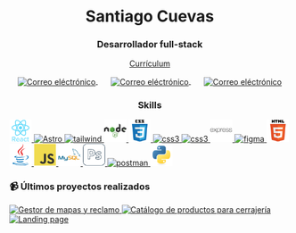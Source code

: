 <h1 align="center">Santiago Cuevas</h1>
<h3 align="center">Desarrollador full-stack</h3>


<a align="center" target="blank" href="./cv.pdf">
<p align="center">Currículum</p>
</a>


<p align="center">
<a href="mailto:santiagobcuevas14@gmail.com" target="blank">
    <img align="center" src="https://upload.wikimedia.org/wikipedia/commons/7/7e/Gmail_icon_%282020%29.svg" alt="Correo eléctrónico" height="50px" width="50px" />
</a>
&nbsp;
&nbsp;
&nbsp;
<a href="https://www.linkedin.com/in/santiagocuevas147/" target="blank">
    <img align="center" src="https://upload.wikimedia.org/wikipedia/commons/c/ca/LinkedIn_logo_initials.png" alt="Correo eléctrónico" height="50px" width="50px" />
</a>
&nbsp;
&nbsp;
&nbsp;
<a href="https://santicue14-portfolio.vercel.app" target="blank">
    <img align="center" src="https://www.svgrepo.com/show/465900/portfolio.svg" alt="Correo eléctrónico" height="50px" width="50px" />
</a>
</p>


<h3 align="center">Skills</h3>
<p align="left">  
<a href="https://reactjs.org/" target="_blank" rel="noreferrer"> <img src="https://raw.githubusercontent.com/devicons/devicon/master/icons/react/react-original-wordmark.svg" alt="react" width="40" height="40"/> </a>  
<a href="https://astro.build/" target="_blank" rel="noreferrer"> <img src="https://icon.icepanel.io/Technology/svg/Astro.svg" alt="Astro" width="40" height="40"/> </a>  
<a href="https://tailwindcss.com/" target="_blank" rel="noreferrer"> <img src="https://www.vectorlogo.zone/logos/tailwindcss/tailwindcss-icon.svg" alt="tailwind" width="40" height="40"/> </a>
<a href="https://nodejs.org" target="_blank" rel="noreferrer"> <img src="https://raw.githubusercontent.com/devicons/devicon/master/icons/nodejs/nodejs-original-wordmark.svg" alt="nodejs" width="40" height="40"/> </a>
<a href="https://www.w3schools.com/css/" target="_blank" rel="noreferrer"> <img src="https://raw.githubusercontent.com/devicons/devicon/master/icons/css3/css3-original-wordmark.svg" alt="css3" width="40" height="40"/> </a> 
<a href="https://filezilla-project.org/" target="_blank" rel="noreferrer"> <img src="https://icon.icepanel.io/Technology/svg/FileZilla.svg" alt="css3" width="40" height="40"/> </a> 
<a href="https://www.npmjs.com/" target="_blank" rel="noreferrer"> <img src="https://icon.icepanel.io/Technology/svg/NPM.svg" alt="css3" width="40" height="40"/> </a> 
<a href="https://expressjs.com" target="_blank" rel="noreferrer"> <img src="https://raw.githubusercontent.com/devicons/devicon/master/icons/express/express-original-wordmark.svg" alt="express" width="40" height="40"/> </a> 
<a href="https://www.figma.com/" target="_blank" rel="noreferrer"> <img src="https://www.vectorlogo.zone/logos/figma/figma-icon.svg" alt="figma" width="40" height="40"/> </a> 
<a href="https://www.w3.org/html/" target="_blank" rel="noreferrer"> <img src="https://raw.githubusercontent.com/devicons/devicon/master/icons/html5/html5-original-wordmark.svg" alt="html5" width="40" height="40"/> </a> 
<a href="https://www.java.com" target="_blank" rel="noreferrer"> <img src="https://raw.githubusercontent.com/devicons/devicon/master/icons/java/java-original.svg" alt="java" width="40" height="40"/> </a> 
<a href="https://developer.mozilla.org/en-US/docs/Web/JavaScript" target="_blank" rel="noreferrer"> <img src="https://raw.githubusercontent.com/devicons/devicon/master/icons/javascript/javascript-original.svg" alt="javascript" width="40" height="40"/> </a> 
<a href="https://www.mysql.com/" target="_blank" rel="noreferrer"> <img src="https://raw.githubusercontent.com/devicons/devicon/master/icons/mysql/mysql-original-wordmark.svg" alt="mysql" width="40" height="40"/> </a>  
<a href="https://www.photoshop.com/en" target="_blank" rel="noreferrer"> <img src="https://raw.githubusercontent.com/devicons/devicon/master/icons/photoshop/photoshop-line.svg" alt="photoshop" width="40" height="40"/> </a>  
<a href="https://postman.com" target="_blank" rel="noreferrer"> <img src="https://www.vectorlogo.zone/logos/getpostman/getpostman-icon.svg" alt="postman" width="40" height="40"/> </a> 
<a href="https://www.python.org" target="_blank" rel="noreferrer"> <img src="https://raw.githubusercontent.com/devicons/devicon/master/icons/python/python-original.svg" alt="python" width="40" height="40"/> </a> 
</p>

### 📹 Últimos proyectos realizados

<a href='https://youtu.be/WA58VXU6PiA' target='_blank'>
<img width='30%' src='https://img.youtube.com/vi/WA58VXU6PiA/mqdefault.jpg' alt='Gestor de mapas y reclamo' />
</a>
<a href='https://youtu.be/KKcGPptkJf4' target='_blank'>
<img width='30%' src='https://img.youtube.com/vi/KKcGPptkJf4/mqdefault.jpg' alt='Catálogo de productos para cerrajería' />
</a>
<a href='https://youtu.be/YLvvQ0A4n-0' target='_blank'>
<img width='30%' src='https://img.youtube.com/vi/YLvvQ0A4n-0/mqdefault.jpg' alt='Landing page' />
</a>
